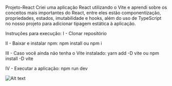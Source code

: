 Projeto-React
Criei uma aplicação React utilizando o Vite e aprendi sobre os conceitos mais importantes do React, entre eles estão componentização, propriedades, estados, imutabilidade e hooks, além do uso de TypeScript no nosso projeto para adicionar tipagem estática à aplicação.

Instruções para execução:
I - Clonar repositório

II - Baixar e instalar npm: npm install ou npm i

III - Caso você ainda não tenha o Vite instalado: yarn add -D vite ou npm install -D vite

IV - Executar a aplicação: npm run dev

![Alt text](social_layout.png)